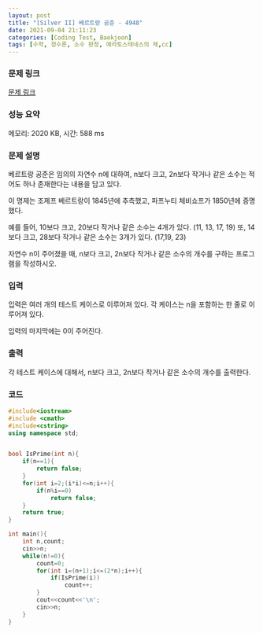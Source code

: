 ```yaml
---
layout: post
title: "[Silver II] 베르트랑 공준 - 4948"
date: 2021-09-04 21:11:23
categories: [Coding Test, Baekjoon]
tags: [수학, 정수론, 소수 판정, 에라토스테네스의 체,cc]
---
```


### 문제 링크

[문제 링크](https://www.acmicpc.net/problem/4948)

### 성능 요약

메모리: 2020 KB, 시간: 588 ms

### 문제 설명

<p>베르트랑 공준은 임의의 자연수 n에 대하여, n보다 크고, 2n보다 작거나 같은 소수는 적어도 하나 존재한다는 내용을 담고 있다.</p>

<p>이 명제는 조제프 베르트랑이 1845년에 추측했고, 파프누티 체비쇼프가 1850년에 증명했다.</p>

<p>예를 들어, 10보다 크고, 20보다 작거나 같은 소수는 4개가 있다. (11, 13, 17, 19) 또, 14보다 크고, 28보다 작거나 같은 소수는 3개가 있다. (17,19, 23)</p>

<p>자연수 n이 주어졌을 때, n보다 크고, 2n보다 작거나 같은 소수의 개수를 구하는 프로그램을 작성하시오. </p>

### 입력

 <p>입력은 여러 개의 테스트 케이스로 이루어져 있다. 각 케이스는 n을 포함하는 한 줄로 이루어져 있다.</p>

<p>입력의 마지막에는 0이 주어진다.</p>

### 출력

 <p>각 테스트 케이스에 대해서, n보다 크고, 2n보다 작거나 같은 소수의 개수를 출력한다.</p>

### 코드

```cc
#include<iostream>
#include <cmath> 
#include<cstring>
using namespace std;


bool IsPrime(int n){
    if(n==1){
        return false;
    }
    for(int i=2;(i*i)<=n;i++){
        if(n%i==0)
            return false;
    }
    return true;
}

int main(){
    int n,count;
    cin>>n;
    while(n!=0){
        count=0;
        for(int i=(n+1);i<=(2*n);i++){
            if(IsPrime(i))
                count++;
        }
        cout<<count<<'\n';
        cin>>n;
    }
}

```
